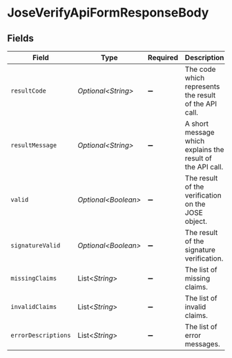# JoseVerifyApiFormResponseBody


## Fields

| Field                                                      | Type                                                       | Required                                                   | Description                                                |
| ---------------------------------------------------------- | ---------------------------------------------------------- | ---------------------------------------------------------- | ---------------------------------------------------------- |
| `resultCode`                                               | *Optional\<String>*                                        | :heavy_minus_sign:                                         | The code which represents the result of the API call.      |
| `resultMessage`                                            | *Optional\<String>*                                        | :heavy_minus_sign:                                         | A short message which explains the result of the API call. |
| `valid`                                                    | *Optional\<Boolean>*                                       | :heavy_minus_sign:                                         | The result of the verification on the JOSE object.<br/>    |
| `signatureValid`                                           | *Optional\<Boolean>*                                       | :heavy_minus_sign:                                         | The result of the signature verification.<br/>             |
| `missingClaims`                                            | List\<*String*>                                            | :heavy_minus_sign:                                         | The list of missing claims.<br/>                           |
| `invalidClaims`                                            | List\<*String*>                                            | :heavy_minus_sign:                                         | The list of invalid claims.<br/>                           |
| `errorDescriptions`                                        | List\<*String*>                                            | :heavy_minus_sign:                                         | The list of error messages.<br/>                           |